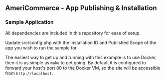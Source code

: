 ## AmeriCommerce - App Publishing & Installation
### Sample Application

All dependencies are included in this repository for ease of setup.

Update src/config.php with the Installation ID and Published Scope of the app you wish to run the sample for.

The easiest way to get up and running with this example is to use Docker, then it is as simple as `make` to get going. By default it is configured to forward your host's port 80 to the Docker VM, so the site will be accessible from `http://localhost`.
